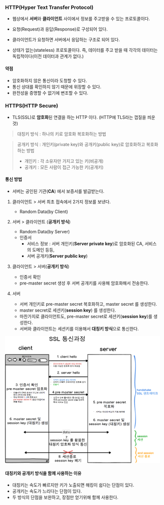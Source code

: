 

### HTTP(Hyper Text Transfer Protocol)

- 웹상에서 **서버**와 **클라이언트** 사이에서 정보를 주고받을 수 있는 프로토콜이다.

- 요청(Request)과 응답(Response)로 구성되어 있다.

- 클라이언트가 요청하면 서버에서 응답하는 구조로 되어 있다.

- 상태가 없는(stateless) 프로토콜이다. 즉, 데이터를 주고 받을 때 각각의 데이터는 독립적이다(이전 데이터과 관계가 없다.)

#### 약점

- 암호화하지 않은 통신이라 도청할 수 있다.
- 통신 상대를 확인하지 않기 때문에 위장할 수 있다.
- 완전성을 증명할 수 없기에 변조할 수 있다.

### HTTPS(HTTP Secure)

- TLS(SSL)로 **암호화**된 연결을 하는 HTTP 이다. (HTTP에 TLS라는 껍질을 씌운 것)

> 대칭키 방식 : 하나의 키로 암호화 복호화하는 방법

> 공개키 방식 : 개인키(private key)와 공개키(public key)로 암호화하고 복호화하는 방법
>
> - 개인키 : 각 소유자만 가지고 있는 키(비공개)
> - 공개키 : 모든 사람이 접근 가능한 키(공개키) 

#### 통신 방법

- 서버는 공인된 기관(**CA**) 에서 보증서를 발급받는다.

1. 클라이언트 > 서버 최초 접속에서 2가지 정보를 보낸다.
   - Random Data(by Client)
2. 서버 > 클라이언트 (**공개키 방식**)
   - Random Data(by Server)
   - 인증서
     - 서비스 정보 : 서버 개인키(**Server private key**)로 암호화된 CA, 서비스의 도메인 등등,
     - 서버 공개키(**Server public key**)

3. 클라이언트 > 서버(**공개키 방식**)
   - 인증서 확인
   - pre-master secret 생성 후 서버 공개키를 사용해 암호화해서 전송한다. 
4. 서버
   - 서버 개인키로 pre-master secret 복호화하고, master secret 를 생성한다.
   - master secret로 세션키(**session key**) 를 생성한다.
   - 마찬가지로 클라이언트도, pre-master secret로 세션키(**session key**)를 생성한다.
   - 서버와 클라이언트는 세션키를 이용해서 **대칭키 방식**으로 통신한다.

<img src='assets/HTTP/image.png'>

#### 대칭키와 공개키 방식을 함께 사용하는 이유

- 대칭키는 속도가 빠르지만 키가 노출되면 해킹이 쉽다는 단점이 있다.
- 공개키는 속도가 느리다는 단점이 있다.
- 두 방식의 단점을 보완하고, 장점만 얻기위해 함께 사용한다.

